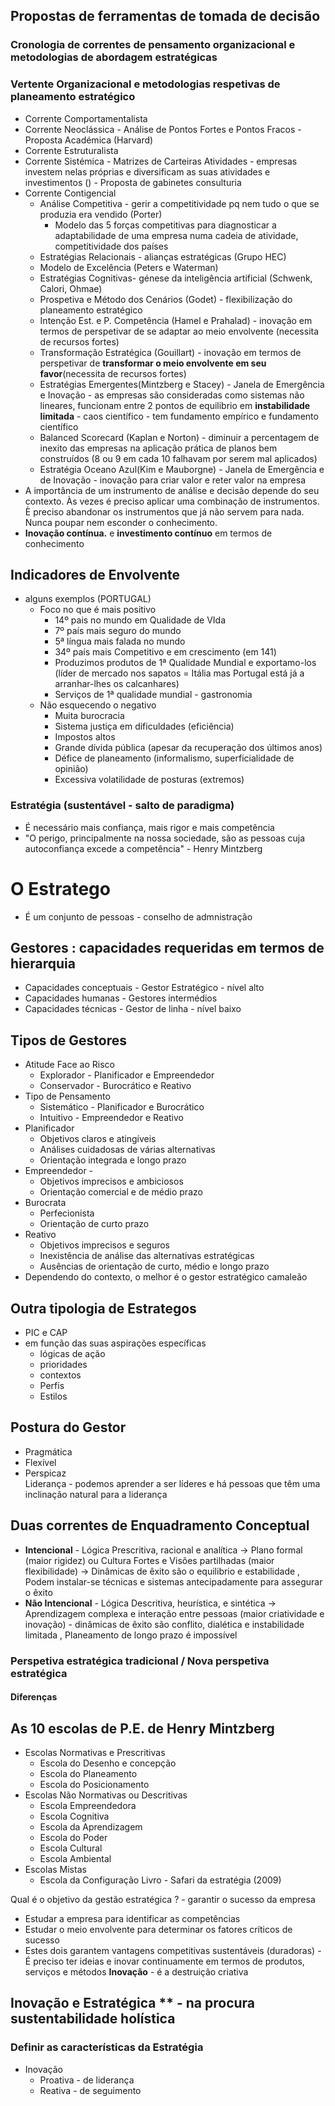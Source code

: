 ## Propostas de ferramentas de tomada de decisão
### Cronologia de correntes de pensamento organizacional e metodologias de abordagem estratégicas
### Vertente Organizacional e metodologias respetivas de planeamento estratégico
- Corrente  Comportamentalista
- Corrente Neoclássica - Análise de Pontos Fortes e Pontos Fracos - Proposta Académica (Harvard)
- Corrente Estruturalista
- Corrente Sistémica - Matrizes de Carteiras Atividades - empresas investem nelas próprias e diversificam as suas atividades e investimentos () - Proposta de gabinetes consulturia
- Corrente Contigencial 
	- Análise Competitiva - gerir a competitividade pq nem tudo o que se produzia era vendido (Porter)
		- Modelo das 5 forças competitivas para diagnosticar a adaptabilidade de uma empresa numa cadeia de atividade, competitividade dos países
	- Estratégias Relacionais - alianças estratégicas (Grupo HEC)
	- Modelo de Excelência  (Peters e Waterman)
	- Estratégias Cognitivas- génese da inteligência artificial (Schwenk, Calori, Ohmae)
	- Prospetiva e Método dos Cenários (Godet) - flexibilização do planeamento estratégico
	- Intenção Est. e P. Competência (Hamel e Prahalad) - inovação em termos de perspetivar de se adaptar ao meio envolvente (necessita de recursos fortes) 
	- Transformação Estratégica  (Gouillart) - inovação em termos de perspetivar de **transformar o meio envolvente em seu favor**(necessita de recursos fortes) 
	- Estratégias Emergentes(Mintzberg e Stacey) - Janela de Emergência e Inovação - as empresas são consideradas como sistemas não lineares, funcionam entre 2 pontos de equilibrio em **instabilidade limitada** - caos científico - tem fundamento empírico e fundamento científico 
	- Balanced Scorecard (Kaplan e Norton) - diminuir a percentagem de inexito das empresas na aplicação prática de planos bem construídos (8 ou 9 em cada 10 falhavam por serem mal aplicados)
	- Estratégia Oceano Azul(Kim e Mauborgne) - Janela de Emergência e de Inovação - inovação para criar valor e reter valor na empresa
- A importância de um instrumento de análise e decisão depende do seu contexto. Às vezes é preciso aplicar uma combinação de instrumentos. È preciso abandonar os instrumentos que já não servem para nada. Nunca poupar nem esconder o conhecimento. 
- **Inovação contínua.** e **investimento contínuo**  em termos de conhecimento

## Indicadores de Envolvente
- alguns exemplos (PORTUGAL)
	- Foco no que é mais positivo 
		- 14º pais no mundo em Qualidade de VIda
		- 7º país mais seguro do mundo
		- 5ª língua mais falada no mundo
		- 34º país mais Competitivo e em crescimento (em 141)
		- Produzimos produtos de 1ª Qualidade Mundial e exportamo-los (líder de mercado nos sapatos = Itália mas Portugal está já a arranhar-lhes os calcanhares)
		- Serviços de 1ª qualidade mundial - gastronomia
	- Não esquecendo o negativo 
		- Muita burocracia
		- Sistema justiça em dificuldades (eficiência)
		- Impostos altos
		- Grande dívida pública (apesar da recuperação dos últimos anos)
		- Défice de planeamento (informalismo, superficialidade de opinião)
		- Excessiva volatilidade de posturas (extremos)
### Estratégia (sustentável - salto de paradigma)
- É necessário mais confiança, mais rigor e mais competência
- "O perigo, principalmente na nossa sociedade, são as pessoas cuja autoconfiança excede a competência"  - Henry Mintzberg


# O Estratego
- É um conjunto de pessoas - conselho de admnistração
## Gestores : capacidades requeridas em termos de hierarquia
- Capacidades conceptuais - Gestor Estratégico - nível alto
- Capacidades humanas - Gestores intermédios
- Capacidades técnicas - Gestor de linha - nível baixo
## Tipos de Gestores
- Atitude Face ao Risco
	- Explorador - Planificador e Empreendedor
	- Conservador - Burocrático e Reativo
- Tipo de Pensamento
	- Sistemático - Planificador e Burocrático
	- Intuitivo - Empreendedor e Reativo
- Planificador 
	- Objetivos claros e atingíveis
	- Análises cuidadosas de várias alternativas
	- Orientação integrada e longo prazo
- Empreendedor -
	- Objetivos imprecisos e ambiciosos
	- Orientação comercial e de médio prazo
- Burocrata 
	- Perfecionista
	- Orientação de curto prazo
- Reativo 
	- Objetivos imprecisos e seguros
	- Inexistência de análise das alternativas estratégicas 
	- Ausências de orientação de curto, médio e longo prazo
- Dependendo do contexto, o melhor é o gestor estratégico camaleão
## Outra tipologia de Estrategos
- PIC e CAP
- em função das suas aspirações específicas
	- lógicas de ação
	- prioridades
	- contextos
	- Perfis
	- Estilos
## Postura do Gestor
- Pragmática
- Flexível
- Perspicaz    
Liderança - podemos aprender a ser líderes e há pessoas que têm uma inclinação natural para a liderança

## Duas correntes de Enquadramento Conceptual

- **Intencional** - Lógica Prescritiva, racional e analítica -> Plano formal (maior rigidez) ou Cultura Fortes e Visões partilhadas (maior flexibilidade) -> Dinâmicas de êxito são o equilibrio e estabilidade , Podem instalar-se técnicas e sistemas antecipadamente para assegurar o êxito
- **Não Intencional** - Lógica Descritiva, heurística, e sintética -> Aprendizagem complexa e interação entre pessoas (maior criatividade e inovação) - dinâmicas de êxito são conflito, dialética e instabilidade limitada , Planeamento de longo prazo é impossível
### Perspetiva estratégica tradicional / Nova perspetiva estratégica
#### Diferenças

## As 10 escolas de P.E. de Henry Mintzberg
- Escolas Normativas e Prescritivas
	- Escola do Desenho e concepção
	- Escola do Planeamento
	- Escola do Posicionamento
- Escolas Não Normativas ou Descritivas
	- Escola Empreendedora
	- Escola Cognitiva
	- Escola da Aprendizagem
	- Escola do Poder 
	- Escola Cultural
	- Escola Ambiental
-  Escolas Mistas 
	- Escola da Configuração
Livro - Safari da estratégia (2009)

Qual é o objetivo da gestão estratégica ? - garantir o sucesso da empresa
 - Estudar a empresa para identificar as competências
 - Estudar o meio envolvente para determinar os fatores críticos de sucesso
 - Estes dois garantem vantagens competitivas sustentáveis (duradoras) - É preciso ter ideias e inovar continuamente em termos de produtos, serviços e métodos
 **Inovação** - é a destruição criativa

## Inovação e Estratégica ** - na procura sustentabilidade holística

### Definir  as características da Estratégia
 - Inovação 
	 - Proativa - de liderança
	 - Reativa   - de seguimento